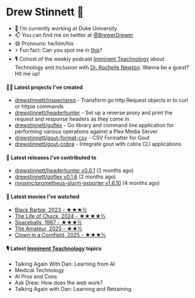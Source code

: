 
# Drew Stinnett 👋

- 🔭 I’m currently working at Duke University
- 📫 You can find me on twitter at [@BrewerDrewer](https://twitter.com/BrewerDrewer)
- 😄 Pronouns: he/him/his
- ⚡ Fun fact: Can you spot me in [this](https://www.youtube.com/watch?v=oL9WnB0qHBA)?
- 🎙 Cohost of the weekly podcast [Imminent Teachnology](https://podcast.imminentteachnology.com/) about Technology and Inclusion with [Dr. Rochelle Newton](https://www.linkedin.com/in/drrochellenewton/). Wanna be a guest? Hit me up!

#### 👨‍💻 Latest projects I've created
- [drewstinnett/inspectareq](https://github.com/drewstinnett/inspectareq) - Transform go http.Request objects in to curl or httpie commands
- [drewstinnett/headerhunter](https://github.com/drewstinnett/headerhunter) - Set up a reverse proxy and print the request and response headers as they come in
- [drewstinnett/goflex](https://github.com/drewstinnett/goflex) - Go library and command line application for performing various operations against a Plex Media Server
- [drewstinnett/gout-format-csv](https://github.com/drewstinnett/gout-format-csv) - CSV Formatter for Gout
- [drewstinnett/gout-cobra](https://github.com/drewstinnett/gout-cobra) - Integrate gout with cobra CLI applications

#### 🚀 Latest releases I've contributed to
- [drewstinnett/headerhunter v0.0.1](https://github.com/drewstinnett/headerhunter/releases/tag/v0.0.1) (2 months ago)
- [drewstinnett/goflex v0.1.6](https://github.com/drewstinnett/goflex/releases/tag/v0.1.6) (2 months ago)
- [rivosinc/prometheus-slurm-exporter v1.6.10](https://github.com/rivosinc/prometheus-slurm-exporter/releases/tag/v1.6.10) (4 months ago)

#### 🍿 Latest movies I've watched
- [Black Barbie, 2023 - ★★★½](https://letterboxd.com/mondodrew/film/black-barbie-2023/)
- [The Life of Chuck, 2024 - ★★★★½](https://letterboxd.com/mondodrew/film/the-life-of-chuck/)
- [Spaceballs, 1987 - ★★★½](https://letterboxd.com/mondodrew/film/spaceballs/)
- [The Amateur, 2025 - ★★½](https://letterboxd.com/mondodrew/film/the-amateur-2025/)
- [Clown in a Cornfield, 2025 - ★★★½](https://letterboxd.com/mondodrew/film/clown-in-a-cornfield/)

#### 🎙 Latest [Imminent Teachnology](https://podcast.imminentteachnology.com/) topics
- Talking Again With Dan: Learning from AI
- Medical Technology
- AI Pros and Cons
- Ask Drew: How does the web work?
- Talking Again with Dan: Learning and Retraining
